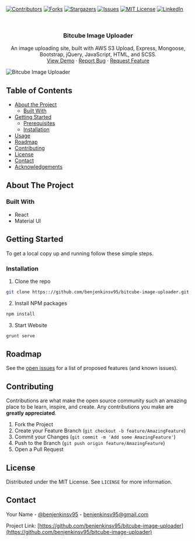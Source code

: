 [![Contributors][contributors-shield]][contributors-url]
[![Forks][forks-shield]][forks-url]
[![Stargazers][stars-shield]][stars-url]
[![Issues][issues-shield]][issues-url]
[![MIT License][license-shield]][license-url]
[![LinkedIn][linkedin-shield]][linkedin-url]


<br />



<p align="center">
  <h3 align="center">Bitcube Image Uploader</h3>

  <p align="center">
    An image uploading site, built with AWS S3 Upload, Express, Mongoose, Bootstrap, jQuery, JavaScript, HTML, and SCSS.
    <br />
    <a href="https://benjenkinsv95.github.io/bitcube-image-uploader/">View Demo</a>
    ·
    <a href="https://github.com/benjenkinsv95/bitcube-image-uploader/issues">Report Bug</a>
    ·
    <a href="https://github.com/benjenkinsv95/bitcube-image-uploader/issues">Request Feature</a>
  </p>
</p>

![Bitcube Image Uploader](recording.gif)

<!-- TABLE OF CONTENTS -->
## Table of Contents

* [About the Project](#about-the-project)
  * [Built With](#built-with)
* [Getting Started](#getting-started)
  * [Prerequisites](#prerequisites)
  * [Installation](#installation)
* [Usage](#usage)
* [Roadmap](#roadmap)
* [Contributing](#contributing)
* [License](#license)
* [Contact](#contact)
* [Acknowledgements](#acknowledgements)



<!-- ABOUT THE PROJECT -->
## About The Project

### Built With

* React
* Material UI

## Getting Started

To get a local copy up and running follow these simple steps.

### Installation
 
1. Clone the repo
```sh
git clone https:://github.com/benjenkinsv95/bitcube-image-uploader.git
```
2. Install NPM packages
```sh
npm install
```
3. Start Website
```sh
grunt serve
```

## Roadmap

See the [open issues](https://github.com/benjenkinsv95/bitcube-image-uploader/issues) for a list of proposed features (and known issues).



<!-- CONTRIBUTING -->
## Contributing

Contributions are what make the open source community such an amazing place to be learn, inspire, and create. Any contributions you make are **greatly appreciated**.

1. Fork the Project
2. Create your Feature Branch (`git checkout -b feature/AmazingFeature`)
3. Commit your Changes (`git commit -m 'Add some AmazingFeature'`)
4. Push to the Branch (`git push origin feature/AmazingFeature`)
5. Open a Pull Request



<!-- LICENSE -->
## License

Distributed under the MIT License. See `LICENSE` for more information.



<!-- CONTACT -->
## Contact

Your Name - [@benjenkinsv95](https://twitter.com/benjenkinsv95) - benjenkinsv95@gmail.com

Project Link: [https://github.com/benjenkinsv95/bitcube-image-uploader](https://github.com/benjenkinsv95/bitcube-image-uploader)

<!-- MARKDOWN LINKS & IMAGES -->
<!-- https://www.markdownguide.org/basic-syntax/#reference-style-links -->
[contributors-shield]: https://img.shields.io/github/contributors/benjenkinsv95/bitcube-image-uploader.svg?style=flat-square
[contributors-url]: https://github.com/benjenkinsv95/bitcube-image-uploader/graphs/contributors
[forks-shield]: https://img.shields.io/github/forks/benjenkinsv95/bitcube-image-uploader.svg?style=flat-square
[forks-url]: https://github.com/benjenkinsv95/bitcube-image-uploader/network/members
[stars-shield]: https://img.shields.io/github/stars/benjenkinsv95/bitcube-image-uploader.svg?style=flat-square
[stars-url]: https://github.com/benjenkinsv95/bitcube-image-uploader/stargazers
[issues-shield]: https://img.shields.io/github/issues/benjenkinsv95/bitcube-image-uploader.svg?style=flat-square
[issues-url]: https://github.com/benjenkinsv95/bitcube-image-uploader/issues
[license-shield]: https://img.shields.io/github/license/benjenkinsv95/bitcube-image-uploader.svg?style=flat-square
[license-url]: https://github.com/benjenkinsv95/bitcube-image-uploader/blob/master/LICENSE
[linkedin-shield]: https://img.shields.io/badge/-LinkedIn-black.svg?style=flat-square&logo=linkedin&colorB=555
[linkedin-url]: https://linkedin.com/in/benjenkinsv95